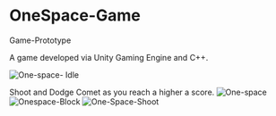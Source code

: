 # OneSpace-Game
Game-Prototype



A game developed via Unity Gaming Engine and C++. 

![One-space- Idle](https://github.com/user-attachments/assets/03259638-402d-4951-99da-66c288054124)

Shoot and Dodge Comet as you reach a higher a score.
![One-space](https://github.com/user-attachments/assets/f2abadc3-0784-45de-9da5-99fcc043997d)
![Onespace-Block](https://github.com/user-attachments/assets/51af34e2-7923-49ff-b05a-42945286fe5e)
![One-Space-Shoot](https://github.com/user-attachments/assets/155670b7-54a7-43bd-bffe-1d4f6c9698a2)
